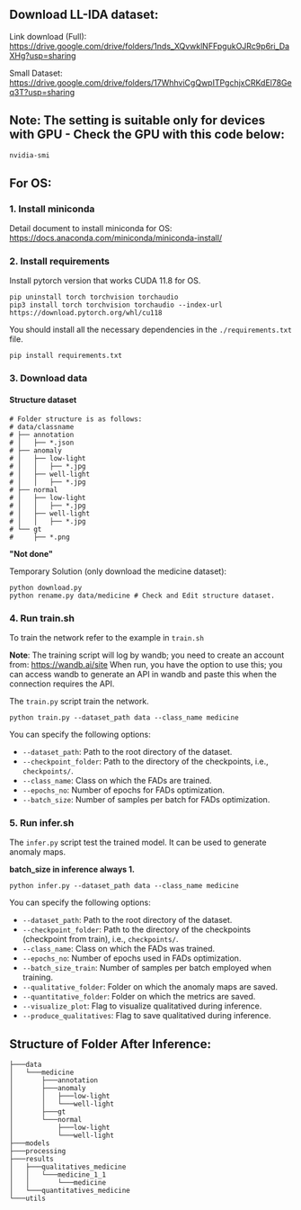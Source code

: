 ## Download LL-IDA dataset:

Link download (Full): https://drive.google.com/drive/folders/1nds_XQvwklNFFpgukOJRc9p6ri_DaXHg?usp=sharing

Small Dataset: https://drive.google.com/drive/folders/17WhhviCgQwpITPgchjxCRKdEl78Geq3T?usp=sharing

## Note: The setting is suitable only for devices with GPU - Check the GPU with this code below:
```sh 
nvidia-smi
```

## For OS:

### 1. Install miniconda
Detail document to install miniconda for OS: https://docs.anaconda.com/miniconda/miniconda-install/

### 2. Install requirements
Install pytorch version that works CUDA 11.8 for OS.
```
pip uninstall torch torchvision torchaudio
pip3 install torch torchvision torchaudio --index-url https://download.pytorch.org/whl/cu118
```

You should install all the necessary dependencies in the `./requirements.txt` file.
```
pip install requirements.txt
```

### 3. Download data
#### Structure dataset
    # Folder structure is as follows:
    # data/classname
    # ├── annotation
    # │   ├── *.json
    # ├── anomaly
    # │   ├── low-light
    # │   │   ├── *.jpg
    # │   ├── well-light
    # │   │   ├── *.jpg
    # ├── normal
    # │   ├── low-light
    # │   │   ├── *.jpg
    # │   ├── well-light
    # │   │   ├── *.jpg
    # └── gt
    #     ├── *.png
**"Not done"**

Temporary Solution (only download the medicine dataset): 
```
python download.py
python rename.py data/medicine # Check and Edit structure dataset.
```

### 4. Run train.sh
To train the network refer to the example in `train.sh`

**Note**: The training script will log by wandb; you need to create an account from: https://wandb.ai/site When run, you have the option to use this; you can access wandb to generate an API in wandb and paste this when the connection requires the API.

The `train.py` script train the network.
```
python train.py --dataset_path data --class_name medicine
```

You can specify the following options:
   - `--dataset_path`: Path to the root directory of the dataset.
   - `--checkpoint_folder`: Path to the directory of the checkpoints, i.e., `checkpoints/`.
   - `--class_name`: Class on which the FADs are trained.
   - `--epochs_no`: Number of epochs for FADs optimization.
   - `--batch_size`: Number of samples per batch for FADs optimization.


### 5. Run infer.sh

The `infer.py` script test the trained model. It can be used to generate anomaly maps.

**batch_size in inference always 1.**
```
python infer.py --dataset_path data --class_name medicine
```
You can specify the following options:
   - `--dataset_path`: Path to the root directory of the dataset.
   - `--checkpoint_folder`: Path to the directory of the checkpoints (checkpoint from train), i.e., `checkpoints/`.
   - `--class_name`: Class on which the FADs was trained.
   - `--epochs_no`: Number of epochs used in FADs optimization.
   - `--batch_size_train`: Number of samples per batch employed when training.
   - `--qualitative_folder`: Folder on which the anomaly maps are saved.
   - `--quantitative_folder`: Folder on which the metrics are saved.
   - `--visualize_plot`: Flag to visualize qualitatived during inference.
   - `--produce_qualitatives`: Flag to save qualitatived during inference.


## Structure of Folder After Inference:
```
├───data
│   └───medicine
│       ├───annotation
│       ├───anomaly
│       │   ├───low-light
│       │   └───well-light
│       ├───gt
│       └───normal
│           ├───low-light
│           └───well-light
├───models
├───processing
├───results
│   ├───qualitatives_medicine
│   │   └───medicine_1_1
│   │       └───medicine
│   └───quantitatives_medicine
└───utils
```






